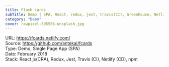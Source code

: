 ```yaml
---
title: Flash cards
subTitle: Demo | SPA, React, redux, jest, travis(CI), Greenhouse, Netlify
category: "Demo"
cover: rawpixel-395556-unsplash.jpg
---
```


URL: https://fcards.netlify.com/  
Source: https://github.com/antekai/fcards  
Type: Demo, Single Page App (SPA)  
Date: February 2018  
Stack: React.js(CRA), Redux, Jest, Travis (CI), Netlify (CD), npm
